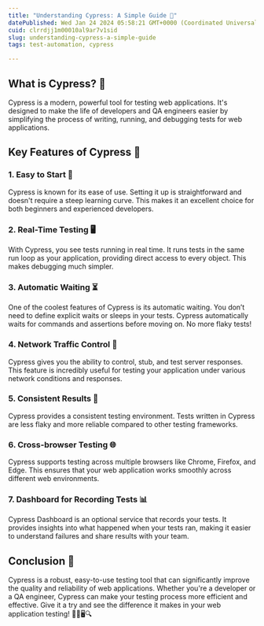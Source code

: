 ```yaml
---
title: "Understanding Cypress: A Simple Guide 🌳"
datePublished: Wed Jan 24 2024 05:58:21 GMT+0000 (Coordinated Universal Time)
cuid: clrrdjj1m00010al9ar7v1sid
slug: understanding-cypress-a-simple-guide
tags: test-automation, cypress

---
```


## **What is Cypress? 🤔**

Cypress is a modern, powerful tool for testing web applications. It's designed to make the life of developers and QA engineers easier by simplifying the process of writing, running, and debugging tests for web applications.

## **Key Features of Cypress 🌟**

### **1\. Easy to Start 🚀**

Cypress is known for its ease of use. Setting it up is straightforward and doesn't require a steep learning curve. This makes it an excellent choice for both beginners and experienced developers.

### **2\. Real-Time Testing 🖥️**

With Cypress, you see tests running in real time. It runs tests in the same run loop as your application, providing direct access to every object. This makes debugging much simpler.

### **3\. Automatic Waiting ⏳**

One of the coolest features of Cypress is its automatic waiting. You don’t need to define explicit waits or sleeps in your tests. Cypress automatically waits for commands and assertions before moving on. No more flaky tests!

### **4\. Network Traffic Control 🚦**

Cypress gives you the ability to control, stub, and test server responses. This feature is incredibly useful for testing your application under various network conditions and responses.

### **5\. Consistent Results 🔄**

Cypress provides a consistent testing environment. Tests written in Cypress are less flaky and more reliable compared to other testing frameworks.

### **6\. Cross-browser Testing 🌐**

Cypress supports testing across multiple browsers like Chrome, Firefox, and Edge. This ensures that your web application works smoothly across different web environments.

### **7\. Dashboard for Recording Tests 📊**

Cypress Dashboard is an optional service that records your tests. It provides insights into what happened when your tests ran, making it easier to understand failures and share results with your team.

## **Conclusion 🎉**

Cypress is a robust, easy-to-use testing tool that can significantly improve the quality and reliability of web applications. Whether you're a developer or a QA engineer, Cypress can make your testing process more efficient and effective. Give it a try and see the difference it makes in your web application testing! 🚀🌳🖥️🔍